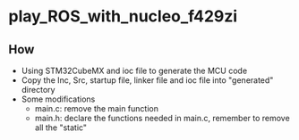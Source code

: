 # play_ROS_with_nucleo_f429zi

## How

- Using STM32CubeMX and ioc file to generate the MCU code 
- Copy the Inc, Src, startup file, linker file and ioc file into "generated" directory
- Some modifications
  - main.c: remove the main function
  - main.h: declare the functions needed in main.c, remember to remove all the "static"